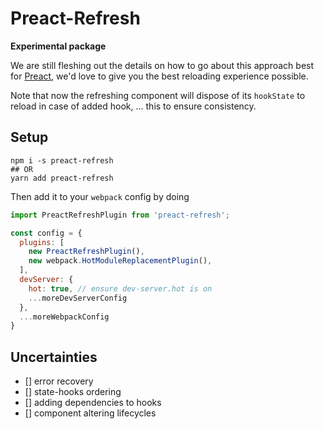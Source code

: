 # Preact-Refresh

**Experimental package**

We are still fleshing out the details on how to go about this approach best for [Preact](https://github.com/preactjs/preact), we'd
love to give you the best reloading experience possible.

Note that now the refreshing component will dispose of its `hookState` to reload in case of added hook, ... this to ensure consistency.

## Setup

```
npm i -s preact-refresh
## OR
yarn add preact-refresh 
```

Then add it to your `webpack` config by doing

```js
import PreactRefreshPlugin from 'preact-refresh';

const config = {
  plugins: [
    new PreactRefreshPlugin(),
    new webpack.HotModuleReplacementPlugin(),
  ],
  devServer: {
    hot: true, // ensure dev-server.hot is on
    ...moreDevServerConfig
  },
  ...moreWebpackConfig
}
```

## Uncertainties

- [] error recovery
- [] state-hooks ordering
- [] adding dependencies to hooks
- [] component altering lifecycles
